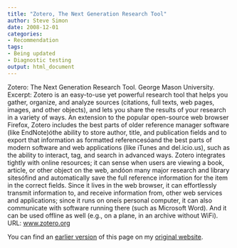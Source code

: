```yaml
---
title: "Zotero, The Next Generation Research Tool"
author: Steve Simon
date: 2008-12-01
categories:
- Recommendation
tags:
- Being updated
- Diagnostic testing
output: html_document
---
```


Zotero: The Next Generation Research Tool. George Mason University. Excerpt: Zotero is an easy-to-use yet powerful research tool that helps you gather, organize, and analyze sources (citations, full texts, web pages, images, and other objects), and lets you share the results of your research in a variety of ways. An extension to the popular open-source web browser Firefox, Zotero includes the best parts of older reference manager software (like EndNote)óthe ability to store author, title, and publication fields and to export that information as formatted referencesóand the best parts of modern software and web applications (like iTunes and del.icio.us), such as the ability to interact, tag, and search in advanced ways. Zotero integrates tightly with online resources; it can sense when users are viewing a book, article, or other object on the web, andóon many major research and library sitesófind and automatically save the full reference information for the item in the correct fields. Since it lives in the web browser, it can effortlessly transmit information to, and receive information from, other web services and applications; since it runs on oneís personal computer, it can also communicate with software running there (such as Microsoft Word). And it can be used offline as well (e.g., on a plane, in an archive without WiFi). URL: www.zotero.org

<!---More--->

You can find an [earlier version][sim1] of this page on my [original website][sim2].

[sim1]: http://www.pmean.com/08/Interesting2008.html
[sim2]: http://www.pmean.com/original_site.html
